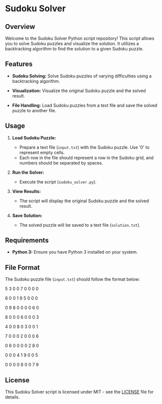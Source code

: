 # Sudoku Solver

## Overview

Welcome to the Sudoku Solver Python script repository! This script allows you to solve Sudoku puzzles and visualize the solution. It utilizes a backtracking algorithm to find the solution to a given Sudoku puzzle.

## Features

- **Sudoku Solving:**
  Solve Sudoku puzzles of varying difficulties using a backtracking algorithm.

- **Visualization:**
  Visualize the original Sudoku puzzle and the solved result.

- **File Handling:**
  Load Sudoku puzzles from a text file and save the solved puzzle to another file.

## Usage

1. **Load Sudoku Puzzle:**
   - Prepare a text file (`input.txt`) with the Sudoku puzzle. Use '0' to represent empty cells.
   - Each row in the file should represent a row in the Sudoku grid, and numbers should be separated by spaces.

2. **Run the Solver:**
   - Execute the script (`sudoku_solver.py`).

3. **View Results:**
   - The script will display the original Sudoku puzzle and the solved result.

4. **Save Solution:**
   - The solved puzzle will be saved to a text file (`solution.txt`).

## Requirements

- **Python 3:** Ensure you have Python 3 installed on your system.

## File Format

The Sudoku puzzle file (`input.txt`) should follow the format below:

5 3 0 0 7 0 0 0 0

6 0 0 1 9 5 0 0 0

0 9 8 0 0 0 0 6 0

8 0 0 0 6 0 0 0 3

4 0 0 8 0 3 0 0 1

7 0 0 0 2 0 0 0 6

0 6 0 0 0 0 2 8 0

0 0 0 4 1 9 0 0 5

0 0 0 0 8 0 0 7 9

## License

This Sudoku Solver script is licensed under MIT - see the [LICENSE](LICENSE) file for details.
